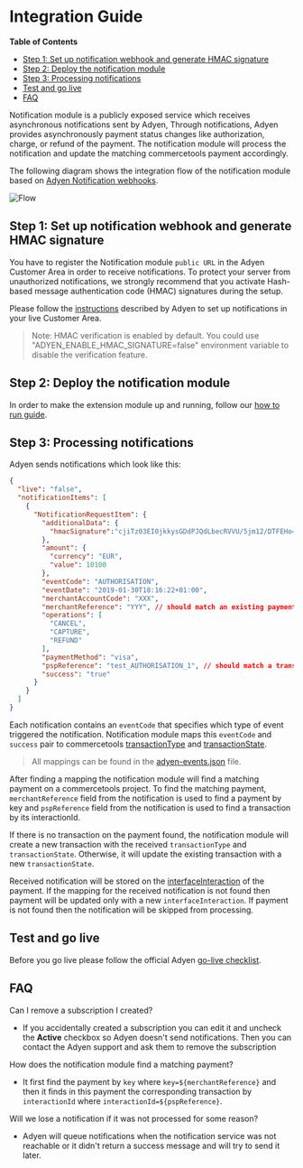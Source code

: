 # Integration Guide

<!-- START doctoc generated TOC please keep comment here to allow auto update -->
<!-- DON'T EDIT THIS SECTION, INSTEAD RE-RUN doctoc TO UPDATE -->
**Table of Contents** 

- [Step 1: Set up notification webhook and generate HMAC signature](#step-1-set-up-notification-webhook-and-generate-hmac-signature)
- [Step 2: Deploy the notification module](#step-2-deploy-the-notification-module)
- [Step 3: Processing notifications](#step-3-processing-notifications)
- [Test and go live](#test-and-go-live)
- [FAQ](#faq)

<!-- END doctoc generated TOC please keep comment here to allow auto update -->

Notification module is a publicly exposed service which receives asynchronous notifications sent by Adyen, 
Through notifications, Adyen provides asynchronously payment status changes like authorization, charge, or refund of the payment.
The notification module will process the notification and update the matching commercetools payment accordingly.

The following diagram shows the integration flow of the notification module based on [Adyen Notification webhooks](https://docs.adyen.com/development-resources/webhooks).

![Flow](https://user-images.githubusercontent.com/3469524/86772029-85ede380-c053-11ea-8ca2-93703b3227c7.jpg)

## Step 1: Set up notification webhook and generate HMAC signature
You have to register the Notification module `public URL` in the Adyen Customer Area in order to receive notifications.
To protect your server from unauthorized notifications, we strongly recommend that you activate Hash-based message authentication code (HMAC) signatures during the setup.

Please follow the [instructions](https://docs.adyen.com/development-resources/webhooks#set-up-notifications-in-your-customer-area) described by Adyen to set up notifications in your live Customer Area.

> Note: HMAC verification is enabled by default. You could use "ADYEN_ENABLE_HMAC_SIGNATURE=false" environment variable to disable the verification feature.

## Step 2: Deploy the notification module
In order to make the extension module up and running, follow our [how to run guide](docs/HowToRun.md).

## Step 3: Processing notifications
Adyen sends notifications which look like this:

``` json
{
  "live": "false",
  "notificationItems": [
    {
      "NotificationRequestItem": {
        "additionalData": {
          "hmacSignature":"cjiTz03EI0jkkysGDdPJQdLbecRVVU/5jm12/DTFEHo="
        },
        "amount": {
          "currency": "EUR",
          "value": 10100
        },
        "eventCode": "AUTHORISATION",
        "eventDate": "2019-01-30T18:16:22+01:00",
        "merchantAccountCode": "XXX",
        "merchantReference": "YYY", // should match an existing payment key in commercetools
        "operations": [
          "CANCEL",
          "CAPTURE",
          "REFUND"
        ],
        "paymentMethod": "visa",
        "pspReference": "test_AUTHORISATION_1", // should match a transaction interactionId in commercetools
        "success": "true"
      }
    }
  ]
}

```

Each notification contains an `eventCode` that specifies which type of event triggered the notification. 
Notification module maps this `eventCode` and `success` pair to
commercetools [transactionType](https://docs.commercetools.com/http-api-projects-payments#transactiontype)
and [transactionState](https://docs.commercetools.com/http-api-projects-payments#transactionstate). 

> All mappings can be found in the [adyen-events.json](./../resources/adyen-events.json) file.

After finding a mapping the notification module will find a matching payment on a commercetools project.
To find the matching payment, `merchantReference` field from the notification is used to find a payment by key
and `pspReference` field from the notification is used to find a transaction by its interactionId.

If there is no transaction on the payment found,
the notification module will create a new transaction with the received `transactionType` and
`transactionState`. Otherwise, it will update the existing transaction with a new `transactionState`.

Received notification will be stored on the [interfaceInteraction](https://docs.commercetools.com/http-api-projects-payments#add-interfaceinteraction) of the payment.
If the mapping for the received notification is not found then payment will be updated only with a new `interfaceInteraction`.
If payment is not found then the notification will be skipped from processing.

## Test and go live
Before you go live please follow the official Adyen [go-live checklist](https://docs.adyen.com/development-resources/webhooks#test-and-go-live).

## FAQ

Can I remove a subscription I created?

- If you accidentally created a subscription you can edit it and uncheck the **Active** checkbox so Adyen doesn't
send notifications. Then you can contact the Adyen support and ask them to remove the subscription

How does the notification module find a matching payment?

- It first find the payment by `key` where `key=${merchantReference}` and then it finds in this payment the corresponding transaction
by `interactionId` where `interactionId=${pspReference}`.

Will we lose a notification if it was not processed for some reason?
- Adyen will queue notifications when the notification service was not reachable or it didn't return a success message and will try to send it later.
